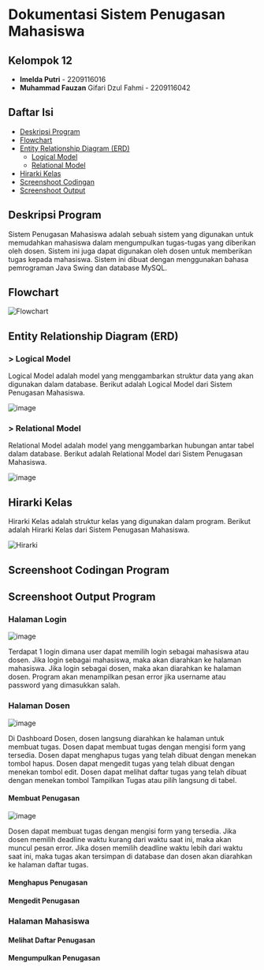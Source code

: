 # **Dokumentasi Sistem Penugasan Mahasiswa**

## Kelompok 12
- **Imelda Putri** - 2209116016
- **Muhammad Fauzan** Gifari Dzul Fahmi - 2209116042

## Daftar Isi
  - [Deskripsi Program](#deskripsi)
  - [Flowchart](#flowchart)
  - [Entity Relationship Diagram (ERD)](#entity-relationship-diagram-erd)
    - [Logical Model](#logical-model)
    - [Relational Model](#relational-model)
  - [Hirarki Kelas](#hirarki-kelas)
  - [Screenshoot Codingan](#screenshoot-codingan-program)
  - [Screenshoot Output](#screenshoot-output-program)

## Deskripsi Program
Sistem Penugasan Mahasiswa adalah sebuah sistem yang digunakan untuk memudahkan mahasiswa dalam mengumpulkan tugas-tugas yang diberikan oleh dosen. Sistem ini juga dapat digunakan oleh dosen untuk memberikan tugas kepada mahasiswa. Sistem ini dibuat dengan menggunakan bahasa pemrograman Java Swing dan database MySQL.

## Flowchart
![Flowchart](https://github.com/PBO-Pengujian-Akhir/elearning/assets/77602702/3fc42f98-247c-461f-bd6e-4ff6e202274b)

## Entity Relationship Diagram (ERD)
### > Logical Model
Logical Model adalah model yang menggambarkan struktur data yang akan digunakan dalam database. Berikut adalah Logical Model dari Sistem Penugasan Mahasiswa.

![image](https://github.com/PBO-Pengujian-Akhir/elearning/assets/77602702/8dccb0fa-e681-4fe3-a700-0efc5e378362)

### > Relational Model
Relational Model adalah model yang menggambarkan hubungan antar tabel dalam database. Berikut adalah Relational Model dari Sistem Penugasan Mahasiswa.

![image](https://github.com/PBO-Pengujian-Akhir/elearning/assets/77602702/ea04ee30-6e41-4063-a716-a4a312dc314e)

## Hirarki Kelas
Hirarki Kelas adalah struktur kelas yang digunakan dalam program. Berikut adalah Hirarki Kelas dari Sistem Penugasan Mahasiswa.

![Hirarki](https://github.com/PBO-Pengujian-Akhir/elearning/assets/77602702/e2b2245c-b82a-4d93-ad7b-ef56fb15b4e0)

## Screenshoot Codingan Program

## Screenshoot Output Program
### Halaman Login
![image](https://github.com/PBO-Pengujian-Akhir/elearning/assets/77602702/bbf3e8d4-145a-44e9-8095-8c4fa83c960f)

Terdapat 1 login dimana user dapat memilih login sebagai mahasiswa atau dosen. Jika login sebagai mahasiswa, maka akan diarahkan ke halaman mahasiswa. Jika login sebagai dosen, maka akan diarahkan ke halaman dosen. Program akan menampilkan pesan error jika username atau password yang dimasukkan salah.

### Halaman Dosen
![image](https://github.com/PBO-Pengujian-Akhir/elearning/assets/77602702/edf34adf-0c9d-46c7-8715-5b62d2632754)

Di Dashboard Dosen, dosen langsung diarahkan ke halaman untuk membuat tugas. Dosen dapat membuat tugas dengan mengisi form yang tersedia. Dosen dapat menghapus tugas yang telah dibuat dengan menekan tombol hapus. Dosen dapat mengedit tugas yang telah dibuat dengan menekan tombol edit. Dosen dapat melihat daftar tugas yang telah dibuat dengan menekan tombol Tampilkan Tugas atau pilih langsung di tabel.

#### Membuat Penugasan
![image](https://github.com/PBO-Pengujian-Akhir/elearning/assets/77602702/78f9995c-b95f-4586-9fd0-60bf38dc1145)

Dosen dapat membuat tugas dengan mengisi form yang tersedia. Jika dosen memilih deadline waktu kurang dari waktu saat ini, maka akan muncul pesan error. Jika dosen memilih deadline waktu lebih dari waktu saat ini, maka tugas akan tersimpan di database dan dosen akan diarahkan ke halaman daftar tugas.

#### Menghapus Penugasan

#### Mengedit Penugasan


### Halaman Mahasiswa

#### Melihat Daftar Penugasan

#### Mengumpulkan Penugasan
